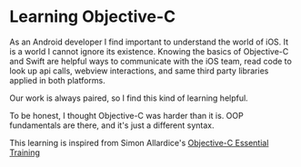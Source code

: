 # Learning Objective-C

As an Android developer I find important to understand the world of iOS. It is a world I cannot ignore its existence. Knowing the basics of Objective-C and Swift are helpful ways to communicate with the iOS team, read code to look up api calls, webview interactions, and same third party libraries applied in both platforms.

Our work is always paired, so I find this kind of learning helpful.

To be honest, I thought Objective-C was harder than it is. OOP fundamentals are there, and it's just a different syntax.

This learning is inspired from Simon Allardice's [Objective-C Essential Training](https://www.linkedin.com/learning/objective-c-essential-training/inheritance-and-overriding-in-objective-c)
